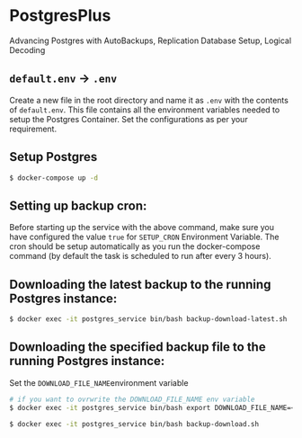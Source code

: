 # PostgresPlus
Advancing Postgres with AutoBackups, Replication Database Setup, Logical Decoding
## `default.env` -> `.env`
Create a new file in the root directory and name it as `.env` with the contents of `default.env`. This file contains all the environment variables needed to setup the Postgres Container. Set the configurations as per your requirement.

## Setup Postgres
```sh
$ docker-compose up -d
```
## Setting up backup cron:
Before starting up the service with the above command, make sure you have configured the value `true` for `SETUP_CRON` Environment Variable.
The cron should be setup automatically as you run the docker-compose command (by default the task is scheduled to run after every 3 hours).

## Downloading the latest backup to the running Postgres instance:
```sh
$ docker exec -it postgres_service bin/bash backup-download-latest.sh 
```

## Downloading the specified backup file to the running Postgres instance:
Set the `DOWNLOAD_FILE_NAME`environment variable
```sh
# if you want to ovrwrite the DOWNLOAD_FILE_NAME env variable
$ docker exec -it postgres_service bin/bash export DOWNLOAD_FILE_NAME=<file_name> 

$ docker exec -it postgres_service bin/bash backup-download.sh 
```
